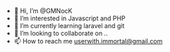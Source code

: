 - 👋 Hi, I’m @GMNocK
- 👀 I’m interested in Javascript and PHP  
- 🌱 I’m currently learning laravel and git
- 💞️ I’m looking to collaborate on ..
- 📫 How to reach me userwith.immortal@gmail.com

<!---
GMNocK/GMNocK is a ✨ special ✨ repository because its `README.md` (this file) appears on your GitHub profile.
You can click the Preview link to take a look at your changes.
--->
